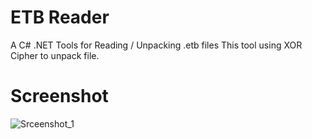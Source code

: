
# ETB Reader

A C# .NET Tools for Reading / Unpacking .etb files
This tool using XOR Cipher to unpack file.

# Screenshot
![Srceenshot_1](https://user-images.githubusercontent.com/11361036/132299262-6137f8f4-baad-4166-a1b7-ac8cb0be47ec.png)
